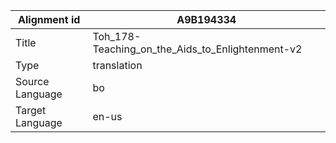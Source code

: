 |Alignment id | A9B194334
| --- | --- 
|Title | Toh_178-Teaching_on_the_Aids_to_Enlightenment-v2 
|Type | translation
|Source Language | bo
|Target Language | en-us